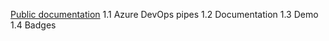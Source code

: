 [Public documentation](https://learn.microsoft.com/en-us/azure/cloud-adoption-framework/ready/landing-zone/terraform-landing-zone)
1.1 Azure DevOps pipes
1.2 Documentation
1.3 Demo
1.4 Badges
